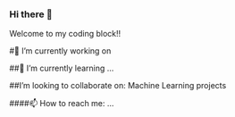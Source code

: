 ### Hi there 👋
Welcome to my coding block!!

#🔭 I’m currently working on

##🌱 I’m currently learning ...
<div>
##I’m looking to collaborate on:
Machine Learning projects 
</div>

####📫 How to reach me: ...
